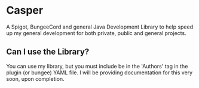 # Casper
A Spigot, BungeeCord and general Java Development Library to help speed up my general development for both private, public
and general projects. 

## Can I use the Library?

You can use my library, but you must include be in the 'Authors' tag in the plugin (or bungee) YAML file. I will be providing
documentation for this very soon, upon completion. 
